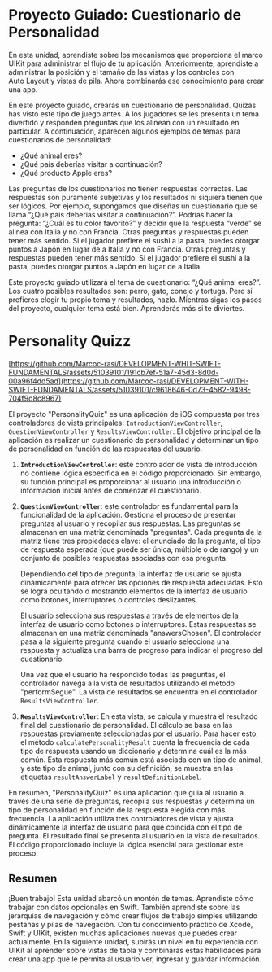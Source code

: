 # Proyecto Guiado: Cuestionario de Personalidad

En esta unidad, aprendiste sobre los mecanismos que proporciona el marco UIKit para administrar el flujo de tu aplicación. Anteriormente, aprendiste a administrar la posición y el tamaño de las vistas y los controles con Auto Layout y vistas de pila. Ahora combinarás ese conocimiento para crear una app.

En este proyecto guiado, crearás un cuestionario de personalidad. Quizás has visto este tipo de juego antes. A los jugadores se les presenta un tema divertido y responden preguntas que los alinean con un resultado en particular. A continuación, aparecen algunos ejemplos de temas para cuestionarios de personalidad:
- ¿Qué animal eres?
- ¿Qué país deberías visitar a continuación?
- ¿Qué producto Apple eres?

Las preguntas de los cuestionarios no tienen respuestas correctas. Las respuestas son puramente subjetivas y los resultados ni siquiera tienen que ser lógicos. Por ejemplo, supongamos que diseñas un cuestionario que se llama “¿Qué país deberías visitar a continuación?”. Podrías hacer la pregunta: “¿Cuál es tu color favorito?” y decidir que la respuesta “verde” se alinea con Italia y no con Francia. Otras preguntas y respuestas pueden tener más sentido. Si el jugador prefiere el sushi a la pasta, puedes otorgar puntos a Japón en lugar de a Italia y no con Francia. Otras preguntas y respuestas pueden tener más sentido. Si el jugador prefiere el sushi a la pasta, puedes otorgar puntos a Japón en lugar de a Italia.

Este proyecto guiado utilizará el tema de cuestionario: “¿Qué animal eres?”. Los cuatro posibles resultados son: perro, gato, conejo y tortuga. Pero si prefieres elegir tu propio tema y resultados, hazlo. Mientras sigas los pasos del proyecto, cualquier tema está bien. Aprenderás más si te diviertes.

# Personality Quizz

[https://github.com/Marcoc-rasi/DEVELOPMENT-WHIT-SWIFT-FUNDAMENTALS/assets/51039101/191cb7ef-51a7-45d3-8d0d-00a96f4dd5ad](https://github.com/Marcoc-rasi/DEVELOPMENT-WITH-SWIFT-FUNDAMENTALS/assets/51039101/c9618646-0d73-4582-9498-704f9d8c8967)

El proyecto "PersonalityQuiz" es una aplicación de iOS compuesta por tres controladores de vista principales: `IntroductionViewController`, `QuestionViewController` y `ResultsViewController`. El objetivo principal de la aplicación es realizar un cuestionario de personalidad y determinar un tipo de personalidad en función de las respuestas del usuario.

1. **`IntroductionViewController`**: este controlador de vista de introducción no contiene lógica específica en el código proporcionado. Sin embargo, su función principal es proporcionar al usuario una introducción o información inicial antes de comenzar el cuestionario.

2. **`QuestionViewController`**: este controlador es fundamental para la funcionalidad de la aplicación. Gestiona el proceso de presentar preguntas al usuario y recopilar sus respuestas. Las preguntas se almacenan en una matriz denominada "preguntas". Cada pregunta de la matriz tiene tres propiedades clave: el enunciado de la pregunta, el tipo de respuesta esperada (que puede ser única, múltiple o de rango) y un conjunto de posibles respuestas asociadas con esa pregunta.

    Dependiendo del tipo de pregunta, la interfaz de usuario se ajusta dinámicamente para ofrecer las opciones de respuesta adecuadas. Esto se logra ocultando o mostrando elementos de la interfaz de usuario como botones, interruptores o controles deslizantes.

    El usuario selecciona sus respuestas a través de elementos de la interfaz de usuario como botones o interruptores. Estas respuestas se almacenan en una matriz denominada "answersChosen". El controlador pasa a la siguiente pregunta cuando el usuario selecciona una respuesta y actualiza una barra de progreso para indicar el progreso del cuestionario.

    Una vez que el usuario ha respondido todas las preguntas, el controlador navega a la vista de resultados utilizando el método "performSegue". La vista de resultados se encuentra en el controlador `ResultsViewController`.

3. **`ResultsViewController`**: En esta vista, se calcula y muestra el resultado final del cuestionario de personalidad. El cálculo se basa en las respuestas previamente seleccionadas por el usuario. Para hacer esto, el método `calculatePersonalityResult` cuenta la frecuencia de cada tipo de respuesta usando un diccionario y determina cuál es la más común. Esta respuesta más común está asociada con un tipo de animal, y este tipo de animal, junto con su definición, se muestra en las etiquetas `resultAnswerLabel` y `resultDefinitionLabel`.

En resumen, "PersonalityQuiz" es una aplicación que guía al usuario a través de una serie de preguntas, recopila sus respuestas y determina un tipo de personalidad en función de la respuesta elegida con más frecuencia. La aplicación utiliza tres controladores de vista y ajusta dinámicamente la interfaz de usuario para que coincida con el tipo de pregunta. El resultado final se presenta al usuario en la vista de resultados. El código proporcionado incluye la lógica esencial para gestionar este proceso.

## Resumen

¡Buen trabajo! Esta unidad abarcó un montón de temas.
Aprendiste cómo trabajar con datos opcionales en Swift. También aprendiste sobre las jerarquías de navegación y cómo crear flujos de trabajo simples utilizando pestañas y pilas de navegación.
Con tu conocimiento práctico de Xcode, Swift y UIKit, existen muchas aplicaciones nuevas que puedes crear actualmente. En la siguiente unidad, subirás un nivel en tu experiencia con UIKit al aprender sobre vistas de tabla y combinarás estas habilidades para crear una app que le permita al usuario ver, ingresar y guardar información.


